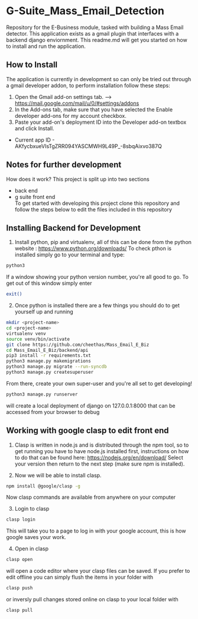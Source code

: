 # G-Suite_Mass_Email_Detection
Repository for the E-Business module, tasked with building a Mass Email detector. This application exists as a gmail plugin that interfaces with a backend django enviornment. This readme.md will get you started on how to install and run the application.

## How to Install
The application is currently in development so can only be tried out through a gmail developer addon, to perform installation follow these steps:
1. Open the Gmail add-on settings tab. --> https://mail.google.com/mail/u/0/#settings/addons
2. In the Add-ons tab, make sure that you have selected the Enable developer add-ons for my account checkbox.
3. Paste your add-on's deployment ID into the Developer add-on textbox and click Install.
  - Current app ID - AKfycbxueVIsTgZRR094YASCMWH9L49P_-8sbqAixvo387Q

## Notes for further development
How does it work?
This project is split up into two sections
 - back end
 - g suite front end</br>
To get started with developing this project clone this repository and follow the steps below to edit the files included in this repository

## Installing Backend for Development
1. Install python, pip and virtualenv, all of this can be done from the python website : https://www.python.org/downloads/
To check pthon is installed simply go to your terminal and type:
```sh
python3
```
If a window showing your python version number, you're all good to go. To get out of this window simply enter 
```sh
exit()
```

2. Once python is installed there are a few things you should do to get yourself up and running
```sh
mkdir <project-name>
cd <project-name>
virtualenv venv
source venv/bin/activate
git clone https://github.com/cheethas/Mass_Email_E_Biz
cd Mass_Email_E_Biz/backend/api
pip3 install -r requirements.txt
python3 manage.py makemigrations
python3 manage.py migrate --run-syncdb
python3 manage.py createsuperuser
```
From there, create your own super-user and you're all set to get developing!
```sh
python3 manage.py runserver
```
will create a local deployment of django on 127.0.0.1:8000 that can be accessed from your browser to debug

## Working with google clasp to edit front end
1. Clasp is written in node.js and is distributed through the npm tool, so to get running you have to have node.js installed first, instructions on how to do that can be found here: https://nodejs.org/en/download/
Select your version then return to the next step (make sure npm is installed).

2. Now we will be able to install clasp.
```sh
npm install @google/clasp -g
```
Now clasp commands are available from anywhere on your computer

3. Login to clasp
```sh
clasp login
```
This will take you to a page to log in with your google account, this is how google saves your work.

4. Open in clasp
```sh
clasp open
```
will open a code editor where your clasp files can be saved. If you prefer to edit offline you can simply flush the items in your folder with 
```sh
clasp push
```
or inversly pull changes stored online on clasp to your local folder with
```sh
clasp pull
```




